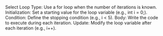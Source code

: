 Select Loop Type: Use a for loop when the number of iterations is known.
Initialization: Set a starting value for the loop variable (e.g., int i = 0;).
Condition: Define the stopping condition (e.g., i < 5).
Body: Write the code to execute during each iteration.
Update: Modify the loop variable after each iteration (e.g., i++).

